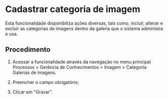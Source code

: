 # Cadastrar categoria de imagem

Esta funcionalidade disponibiliza ações diversas, tais como, incluir, alterar e
excluir as categorias de imagens dentro da galeria
que o sistema administra e usa.

Procedimento
----------------

1.  Acessar a funcionalidade através da navegação no menu principal
    Processos \> Gerência de Conhecimentos \> Imagem \> Categoria Galerias de
    Imagens.

2.  Preencher o campo obrigatório;

3.  Clicar em "Gravar".


